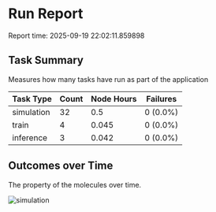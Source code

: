 # Run Report
Report time: 2025-09-19 22:02:11.859898

## Task Summary
Measures how many tasks have run as part of the application

| Task Type   |   Count |   Node Hours | Failures   |
|-------------|---------|--------------|------------|
| simulation  |      32 |        0.5   | 0 (0.0%)   |
| train       |       4 |        0.045 | 0 (0.0%)   |
| inference   |       3 |        0.042 | 0 (0.0%)   |

## Outcomes over Time
The property of the molecules over time.

![simulation](simulation-outputs.png)
